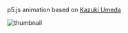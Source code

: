 p5.js animation
based on [Kazuki Umeda](https://www.youtube.com/watch?v=SGHWZz5Mrsw)

<img src="./sperical-coords-noise-thumbnail.gif" alt="thumbnail">

